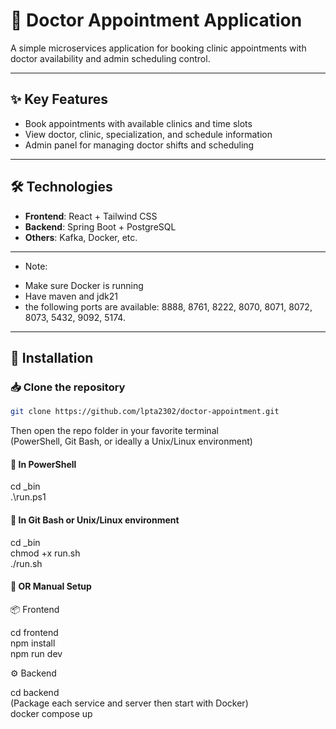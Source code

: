 # 🏥 Doctor Appointment Application

A simple microservices application for booking clinic appointments with doctor availability and admin scheduling control.

---

## ✨ Key Features

- Book appointments with available clinics and time slots  
- View doctor, clinic, specialization, and schedule information  
- Admin panel for managing doctor shifts and scheduling

---

## 🛠️ Technologies

- **Frontend**: React + Tailwind CSS  
- **Backend**: Spring Boot + PostgreSQL  
- **Others**: Kafka, Docker, etc.

---

* Note:
- Make sure Docker is running  
- Have maven and jdk21
- the following ports are available: 8888, 8761, 8222, 8070, 8071, 8072, 8073, 5432, 9092, 5174. 

---

## 🚀 Installation

### 📥 Clone the repository
```bash
git clone https://github.com/lpta2302/doctor-appointment.git
```
Then open the repo folder in your favorite terminal  
(PowerShell, Git Bash, or ideally a Unix/Linux environment)

#### 📌 In PowerShell
cd _bin  
.\run.ps1

#### 🐧 In Git Bash or Unix/Linux environment
cd _bin  
chmod +x run.sh  
./run.sh

#### 🧩 OR Manual Setup
📦 Frontend

cd frontend  
npm install  
npm run dev

⚙️ Backend

cd backend  
(Package each service and server then start with Docker)  
docker compose up
